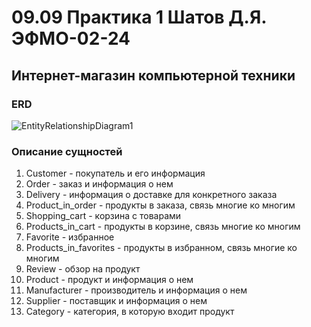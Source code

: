 # 09.09 Практика 1 Шатов Д.Я. ЭФМО-02-24
## Интернет-магазин компьютерной техники
### ERD
![EntityRelationshipDiagram1](https://github.com/user-attachments/assets/d8bb9676-9feb-4b49-b02d-6c6241157820)
### Описание сущностей
1) Customer - покупатель и его информация
2) Order - заказ и информация о нем
3) Delivery - информация о доставке для конкретного заказа
4) Product_in_order - продукты в заказа, связь многие ко многим
5) Shopping_cart - корзина с товарами
6) Products_in_cart - продукты в корзине, связь многие ко многим
7) Favorite - избранное
8) Products_in_favorites - продукты в избранном, связь многие ко многим
9) Review - обзор на продукт
10) Product - продукт и информация о нем
11) Manufacturer - производитель и информация о нем
12) Supplier - поставщик и информация о нем
13) Category - категория, в которую входит продукт

